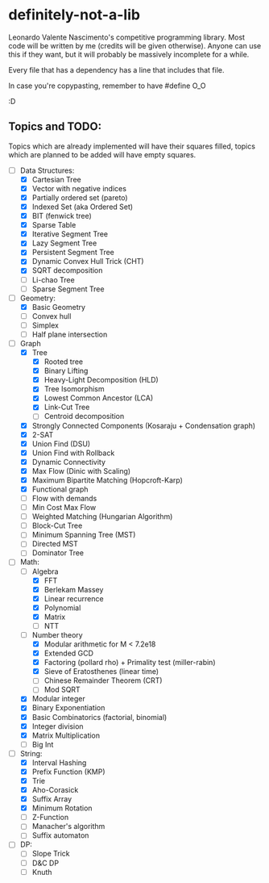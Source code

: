 # definitely-not-a-lib

Leonardo Valente Nascimento's competitive programming library.
Most code will be written by me (credits will be given otherwise). 
Anyone can use this if they want, but it will probably be massively incomplete for a while. 

Every file that has a dependency has a line that includes that file.

In case you're copypasting, remember to have #define O_O

:D

## Topics and TODO:

Topics which are already implemented will have their squares filled, topics which are planned to be added will have empty squares.

- [ ] Data Structures:
    - [x] Cartesian Tree
    - [x] Vector with negative indices
    - [x] Partially ordered set (pareto)
    - [x] Indexed Set (aka Ordered Set)
    - [x] BIT (fenwick tree)
    - [x] Sparse Table
    - [x] Iterative Segment Tree
    - [x] Lazy Segment Tree
    - [x] Persistent Segment Tree
    - [x] Dynamic Convex Hull Trick (CHT)
    - [x] SQRT decomposition
    - [ ] Li-chao Tree
    - [ ] Sparse Segment Tree
- [ ] Geometry:
    - [x] Basic Geometry
    - [ ] Convex hull
    - [ ] Simplex
    - [ ] Half plane intersection
- [ ]  Graph
    - [x] Tree
        - [x] Rooted tree
        - [x] Binary Lifting
        - [x] Heavy-Light Decomposition (HLD)
        - [x] Tree Isomorphism
        - [x] Lowest Common Ancestor (LCA)
        - [x] Link-Cut Tree
        - [ ] Centroid decomposition
    - [x] Strongly Connected Components (Kosaraju + Condensation graph)
    - [x] 2-SAT
    - [x] Union Find (DSU)
    - [x] Union Find with Rollback 
    - [x] Dynamic Connectivity
    - [x] Max Flow (Dinic with Scaling)
    - [x] Maximum Bipartite Matching (Hopcroft-Karp)
    - [x] Functional graph
    - [ ] Flow with demands
    - [ ] Min Cost Max Flow
    - [ ] Weighted Matching (Hungarian Algorithm)
    - [ ] Block-Cut Tree
    - [ ] Minimum Spanning Tree (MST)
    - [ ] Directed MST
    - [ ] Dominator Tree
- [ ] Math:
    - [ ] Algebra
        - [x] FFT
        - [x] Berlekam Massey
        - [x] Linear recurrence
        - [x] Polynomial
        - [x] Matrix
        - [ ] NTT
    - [ ] Number theory
        - [x] Modular arithmetic for M < 7.2e18
        - [x] Extended GCD
        - [x] Factoring (pollard rho) + Primality test (miller-rabin)
        - [x] Sieve of Eratosthenes (linear time)
        - [ ] Chinese Remainder Theorem (CRT)
        - [ ] Mod SQRT
    - [x] Modular integer
    - [x] Binary Exponentiation
    - [x] Basic Combinatorics (factorial, binomial)
    - [x] Integer division
    - [x] Matrix Multiplication
    - [ ] Big Int
- [ ] String:
    - [x] Interval Hashing
    - [x] Prefix Function (KMP)
    - [x] Trie
    - [x] Aho-Corasick
    - [x] Suffix Array
    - [x] Minimum Rotation
    - [ ] Z-Function
    - [ ] Manacher's algorithm
    - [ ] Suffix automaton
- [ ] DP:
    - [ ] Slope Trick
    - [ ] D&C DP
    - [ ] Knuth